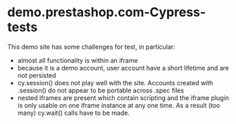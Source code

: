 # demo.prestashop.com-Cypress-tests

This demo site has some challenges for test, in particular:

- almost all functionality is within an iframe
- because it is a demo account, user account have a short lifetime and are not persisted
- cy.session() does not play well with the site. Accounts created with .session() do not appear to be portable across .spec files
- nested iframes are present which contain scripting and the iframe plugin is only usable on one iframe instance at any one time. As a result (too many) cy.wait() calls have to be made.
